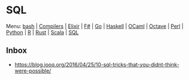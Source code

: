 # SQL

Menu: [bash](bash.md) | [Compilers](compilers.ms) | [Elixir](elixir.md) |  [F#](fsharp.ms) | [Go](go.md) | [Haskell](haskell.md) | [OCaml](ocaml.md) | [Octave](octave.md) | [Perl](perl.org) | [Python](python.md) | [R](r.md) | [Rust](rust.md) | [Scala](scala.md)  | [SQL](sql.md)

## Inbox
+ https://blog.jooq.org/2016/04/25/10-sql-tricks-that-you-didnt-think-were-possible/
